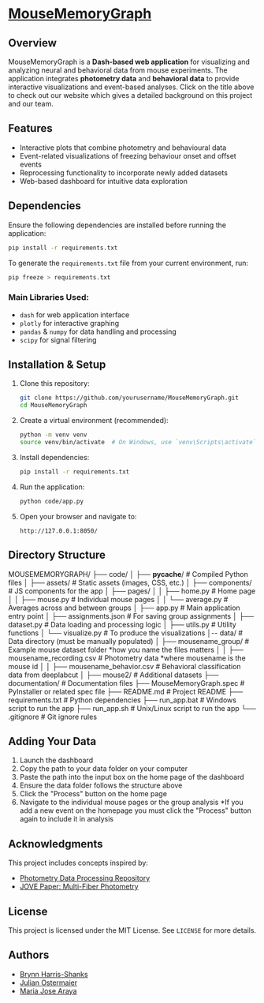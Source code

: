 # [MouseMemoryGraph](https://wiki.bme-paris.com/2025-project05/tiki-index.php?page=HomePage)

## Overview
MouseMemoryGraph is a **Dash-based web application** for visualizing and analyzing neural and behavioral data from mouse experiments. The application integrates **photometry data** and **behavioral data** to provide interactive visualizations and event-based analyses. Click on the title above to check out our website which gives a detailed background on this project and our team.

## Features
- Interactive plots that combine photometry and behavioural data
- Event-related visualizations of freezing behaviour onset and offset events
- Reprocessing functionality to incorporate newly added datasets
- Web-based dashboard for intuitive data exploration

## Dependencies
Ensure the following dependencies are installed before running the application:

```bash
pip install -r requirements.txt
```
To generate the `requirements.txt` file from your current environment, run:

```bash
pip freeze > requirements.txt
```

### Main Libraries Used:
- `dash` for web application interface
- `plotly` for interactive graphing
- `pandas` & `numpy` for data handling and processing
- `scipy` for signal filtering

## Installation & Setup
1. Clone this repository:
   ```bash
   git clone https://github.com/yourusername/MouseMemoryGraph.git
   cd MouseMemoryGraph
   ```
2. Create a virtual environment (recommended):
   ```bash
   python -m venv venv
   source venv/bin/activate  # On Windows, use `venv\Scripts\activate`
   ```
3. Install dependencies:
   ```bash
   pip install -r requirements.txt
   ```
4. Run the application:
   ```bash
   python code/app.py
   ```
5. Open your browser and navigate to:
   ```
   http://127.0.0.1:8050/
   ```

## Directory Structure

MOUSEMEMORYGRAPH/
├── code/
│   ├── __pycache__/           # Compiled Python files
│   ├── assets/               # Static assets (images, CSS, etc.)
│   ├── components/           # JS components for the app
│   ├── pages/
│   │   ├── home.py           # Home page
│   │   ├── mouse.py          # Individual mouse pages
│   │   └── average.py        # Averages across and between groups
│   ├── app.py                # Main application entry point
│   ├── assignments.json      # For saving group assignments
│   ├── dataset.py            # Data loading and processing logic
│   ├── utils.py              # Utility functions
│   └── visualize.py          # To produce the visualizations
│-- data/                    # Data directory (must be manually populated)
│   ├── mousename_group/              # Example mouse dataset folder *how you name the files matters
│   │   ├── mousename_recording.csv      # Photometry data *where mousename is the mouse id
│   │   ├── mousename_behavior.csv      # Behavioral classification data from deeplabcut
│   ├── mouse2/              # Additional datasets
├── documentation/            # Documentation files
├── MouseMemoryGraph.spec     # PyInstaller or related spec file
├── README.md                 # Project README
├── requirements.txt          # Python dependencies
├── run_app.bat               # Windows script to run the app
├── run_app.sh                # Unix/Linux script to run the app
└── .gitignore                # Git ignore rules

## Adding Your Data
1. Launch the dashboard
2. Copy the path to your data folder on your computer
3. Paste the path into the input box on the home page of the dashboard
4. Ensure the data folder follows the structure above
5. Click the "Process" button on the home page
6. Navigate to the individual mouse pages or the group analysis
*If you add a new event on the homepage you must click the "Process" button again to include it in analysis

## Acknowledgments
This project includes concepts inspired by:
- [Photometry Data Processing Repository](https://github.com/katemartian/Photometry_data_processing)
- [JOVE Paper: Multi-Fiber Photometry](https://www.jove.com/video/60278/multi-fiber-photometry-to-record-neural-activity-freely-moving)
  
## License
This project is licensed under the MIT License. See `LICENSE` for more details.

## Authors

- [Brynn Harris-Shanks](https://www.linkedin.com/in/brynn-harris-shanks/)
- [Julian Ostermaier](https://www.linkedin.com/in/julian-ostermaier-6821761b3/)
- [Maria Jose Araya](https://www.linkedin.com/in/maria-araya/)
  
